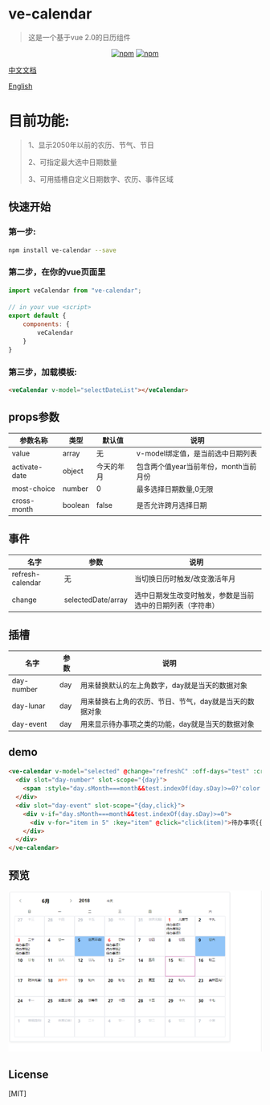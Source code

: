# ve-calendar

> 这是一个基于vue 2.0的日历组件
> 
<p align="center">
   <a href="https://www.npmjs.com/package/ve-calendar"><img src="https://img.shields.io/npm/v/ve-calendar.svg?style=flat" alt="npm"></a>
   <a href="https://www.npmjs.com/package/ve-calendar"><img src="https://img.shields.io/npm/dm/ve-calendar.svg?style=flat" alt="npm"></a>
 </p>
 
[中文文档](./README.ZH.MD)

[English](./README.MD)

# 目前功能:
>1、显示2050年以前的农历、节气、节日
>
>2、可指定最大选中日期数量
>
>3、可用插槽自定义日期数字、农历、事件区域


## 快速开始

### 第一步:
``` sh
npm install ve-calendar --save
```
### 第二步，在你的vue页面里
``` js
import veCalendar from "ve-calendar";

// in your vue <script>
export default {
    components: {
        veCalendar
    }
}
```

### 第三步，加载模板:
``` html
<veCalendar v-model="selectDateList"></veCalendar>

```


## props参数
| 参数名称      | 类型    | 默认值     | 说明                                  |
| ------------- | ------- | ---------- | ------------------------------------- |
| value         | array   | 无         | v-model绑定值，是当前选中日期列表     |
| activate-date | object  | 今天的年月 | 包含两个值year当前年份，month当前月份 |
| most-choice   | number  | 0          | 最多选择日期数量,0无限                |
| cross-month   | boolean | false      | 是否允许跨月选择日期                  |



## 事件
| 名字             | 参数               | 说明                                                       |
| ---------------- | ------------------ | ---------------------------------------------------------- |
| refresh-calendar | 无                 | 当切换日历时触发/改变激活年月                              |
| change           | selectedDate/array | 选中日期发生改变时触发，参数是当前选中的日期列表（字符串） |


## 插槽
| 名字       | 参数 | 说明                                                    |
| ---------- | ---- | ------------------------------------------------------- |
| day-number | day  | 用来替换默认的左上角数字，day就是当天的数据对象         |
| day-lunar  | day  | 用来替换右上角的农历、节日、节气，day就是当天的数据对象 |
| day-event  | day  | 用来显示待办事项之类的功能，day就是当天的数据对象       |


## demo
``` html
<ve-calendar v-model="selected" @change="refreshC" :off-days="test" :cross-month="false"  >
  <div slot="day-number" slot-scope="{day}">
    <span :style="day.sMonth===month&&test.indexOf(day.sDay)>=0?'color:red;':''">{{day.sDay}</span>
  </div>
  <div slot="day-event" slot-scope="{day,click}">
    <div v-if="day.sMonth===month&&test.indexOf(day.sDay)>=0">
      <div v-for="item in 5" :key="item" @click="click(item)">待办事项{{item}}</div>
    </div>
  </div>
</ve-calendar>
```

## 预览
![Alt text](./images/demo.png)


## License

[MIT]
